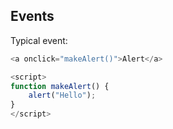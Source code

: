 ## Events
Typical event:
```javascript
<a onclick="makeAlert()">Alert</a>

<script>
function makeAlert() {
    alert("Hello");
}
</script>
```
